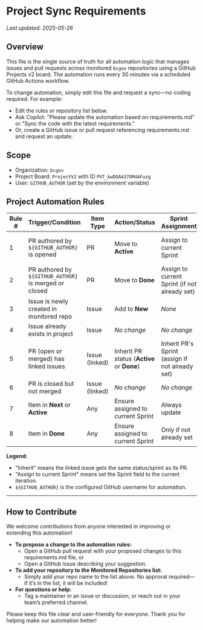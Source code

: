 # Project Sync Requirements

_Last updated: 2025-05-26_

## Overview
This file is the single source of truth for all automation logic that manages issues and pull requests across monitored `bcgov` repositories using a GitHub Projects v2 board. The automation runs every 30 minutes via a scheduled GitHub Actions workflow.

To change automation, simply edit this file and request a sync—no coding required. For example:
- Edit the rules or repository list below.
- Ask Copilot: "Please update the automation based on requirements.md" or "Sync the code with the latest requirements."
- Or, create a GitHub issue or pull request referencing requirements.md and request an update.

## Scope
- Organization: `bcgov`
- Project Board: `ProjectV2` with ID `PVT_kwDOAA37OM4AFuzg`
- User: `GITHUB_AUTHOR` (set by the environment variable)

## Project Automation Rules

| Rule # | Trigger/Condition | Item Type | Action/Status | Sprint Assignment | Notes/Reasoning |
|--------|------------------|-----------|---------------|------------------|-----------------|
| 1 | PR authored by `${GITHUB_AUTHOR}` is opened | PR | Move to **Active** | Assign to current Sprint | Applies to any repository, not just monitored repos |
| 2 | PR authored by `${GITHUB_AUTHOR}` is merged or closed | PR | Move to **Done** | Assign to current Sprint (if not already set) | Merged or closed PRs only |
| 3 | Issue is newly created in monitored repo | Issue | Add to **New** | _None_ | Only if not already in project |
| 4 | Issue already exists in project | Issue | _No change_ | _No change_ | Skipped by automation |
| 5 | PR (open or merged) has linked issues | Issue (linked) | Inherit PR status (**Active** or **Done**) | Inherit PR's Sprint (assign if not already set) | Only for PRs authored by `${GITHUB_AUTHOR}` |
| 6 | PR is closed but not merged | Issue (linked) | _No change_ | _No change_ | Linked issues not updated |
| 7 | Item in **Next** or **Active** | Any | Ensure assigned to current Sprint | Always update | |
| 8 | Item in **Done** | Any | Ensure assigned to current Sprint | Only if not already set | |

**Legend:**  
- "Inherit" means the linked issue gets the same status/sprint as its PR.  
- "Assign to current Sprint" means set the Sprint field to the current iteration.  
- `${GITHUB_AUTHOR}` is the configured GitHub username for automation.

---

## How to Contribute

We welcome contributions from anyone interested in improving or extending this automation!

- **To propose a change to the automation rules:**
  - Open a GitHub pull request with your proposed changes to this requirements.md file, or
  - Open a GitHub issue describing your suggestion.
- **To add your repository to the Monitored Repositories list:**
  - Simply add your repo name to the list above. No approval required—if it’s in the list, it will be included!
- **For questions or help:**
  - Tag a maintainer in an issue or discussion, or reach out in your team’s preferred channel.

Please keep this file clear and user-friendly for everyone. Thank you for helping make our automation better!
